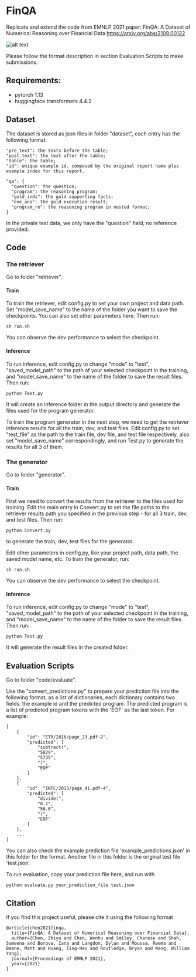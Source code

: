 # FinQA
Replicate and extend the code from EMNLP 2021 paper: FinQA: A Dataset of Numerical Reasoning over Financial Data
<https://arxiv.org/abs/2109.00122>

![alt text](https://github.com/czyssrs/FinQA/blob/main/eg-intro.png?raw=true)


Please follow the format description in section Evaluation Scripts to make submissions. 

## Requirements:

- pytorch 1.13
- huggingface transformers 4.4.2

## Dataset
The dataset is stored as json files in folder "dataset", each entry has the following format:

```
"pre_text": the texts before the table;
"post_text": the text after the table;
"table": the table;
"id": unique example id. composed by the original report name plus example index for this report. 

"qa": {
  "question": the question;
  "program": the reasoning program;
  "gold_inds": the gold supporting facts;
  "exe_ans": the gold execution result;
  "program_re": the reasoning program in nested format;
}
```
In the private test data, we only have the "question" field, no reference provided. 

## Code

### The retriever
Go to folder "retriever".

#### Train
To train the retriever, edit config.py to set your own project and data path. Set "model_save_name" to the name of the folder you want to save the checkpoints. You can also set other parameters here. Then run:

```
sh run.sh
```

You can observe the dev performance to select the checkpoint. 

#### Inference
To run inference, edit config.py to change "mode" to "test", "saved_model_path" to the path of your selected checkpoint in the training, and "model_save_name" to the name of the folder to save the result files. Then run:

```
python Test.py
```

It will create an inference folder in the output directory and generate the files used for the program generator. 

To train the program generator in the next step, we need to get the retriever inference results for all the train, dev, and test files. Edit config.py to set "test_file" as the path to the train file, dev file, and test file respectively, also set "model_save_name" correspondingly, and run Test.py to generate the results for all 3 of them. 

### The generator
Go to folder "generator".

#### Train
First we need to convert the results from the retriever to the files used for training. Edit the main entry in Convert.py to set the file paths to the retriever results path you specified in the previous step - for all 3 train, dev, and test files. Then run:

```
python Convert.py
```

to generate the train, dev, test files for the generator. 

Edit other parameters in config.py, like your project path, data path, the saved model name, etc. To train the generator, run:

```
sh run.sh
```

You can observe the dev performance to select the checkpoint. 

#### Inference
To run inference, edit config.py to change "mode" to "test", "saved_model_path" to the path of your selected checkpoint in the training, and "model_save_name" to the name of the folder to save the result files. Then run:

```
python Test.py
```

It will generate the result files in the created folder. 


## Evaluation Scripts
Go to folder "code/evaluate".

Use the "convert_predictions.py" to prepare your prediction file into the following format, as a list of dictionaries, each dictionary contains two fields: the example id and the predicted program. The predicted program is a list of predicted program tokens with the 'EOF' as the last token. For example:
```
[
    {
        "id": "ETR/2016/page_23.pdf-2",
        "predicted": [
            "subtract(",
            "5829",
            "5735",
            ")",
            "EOF"
        ]
    },
    {
        "id": "INTC/2015/page_41.pdf-4",
        "predicted": [
            "divide(",
            "8.1",
            "56.0",
            ")",
            "EOF"
        ]
    },
    ...
]
```

You can also check the example prediction file 'example_predictions.json' in this folder for the format. Another file in this folder is the original test file 'test.json'. 

To run evaluation, copy your prediction file here, and run with
```
python evaluate.py your_prediction_file test.json
```


## Citation
If you find this project useful, please cite it using the following format

```
@article{chen2021finqa,
  title={FinQA: A Dataset of Numerical Reasoning over Financial Data},
  author={Chen, Zhiyu and Chen, Wenhu and Smiley, Charese and Shah, Sameena and Borova, Iana and Langdon, Dylan and Moussa, Reema and Beane, Matt and Huang, Ting-Hao and Routledge, Bryan and Wang, William Yang},
  journal={Proceedings of EMNLP 2021},
  year={2021}
}
```
